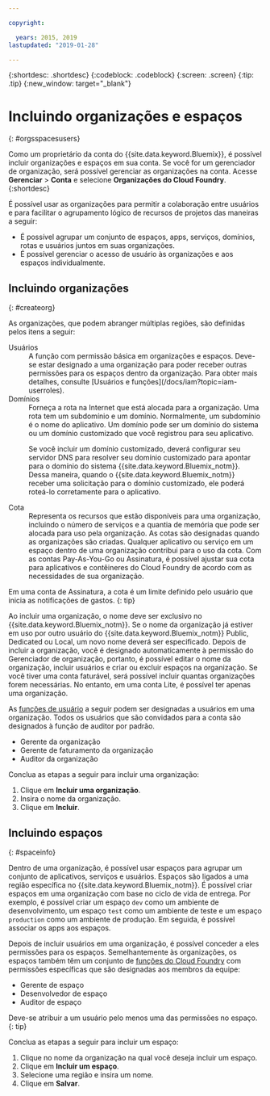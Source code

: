 ```yaml
---

copyright:

  years: 2015, 2019
lastupdated: "2019-01-28"

---
```


{:shortdesc: .shortdesc}
{:codeblock: .codeblock}
{:screen: .screen}
{:tip: .tip}
{:new_window: target="_blank"}

# Incluindo organizações e espaços
{: #orgsspacesusers}

Como um proprietário da conta do {{site.data.keyword.Bluemix}}, é possível incluir organizações e espaços em sua conta. Se você for um gerenciador de organização, será possível gerenciar as organizações na conta. Acesse **Gerenciar** > **Conta** e selecione **Organizações do Cloud Foundry**.
{:shortdesc}

É possível usar as organizações para permitir a colaboração entre usuários e para facilitar o agrupamento
lógico de recursos de projetos das maneiras a seguir:

   * É possível agrupar um conjunto de espaços, apps, serviços, domínios, rotas e usuários juntos em
suas organizações.
   * É possível gerenciar o acesso de usuário às organizações e aos espaços individualmente.

## Incluindo organizações
{: #createorg}

As organizações, que podem abranger múltiplas regiões, são definidas pelos itens a seguir:

<dl>
<dt>Usuários</dt>
<dd>A função com permissão básica em organizações e espaços. Deve-se estar designado a uma
organização para poder receber outras permissões para os espaços dentro da organização. Para obter mais
detalhes, consulte [Usuários e funções](/docs/iam?topic=iam-userroles).</dd>
<dt>Domínios</dt>
<dd>Forneça a rota na Internet que está alocada para a organização. Uma rota tem um subdomínio e um domínio. Normalmente, um subdomínio é o nome do aplicativo. Um domínio pode ser um domínio do sistema ou um domínio customizado que você registrou para seu aplicativo.<br/>
<p>Se você incluir um domínio customizado, deverá
configurar seu servidor DNS para resolver seu domínio customizado para apontar para o
domínio do sistema {{site.data.keyword.Bluemix_notm}}. Dessa
maneira, quando o
{{site.data.keyword.Bluemix_notm}}
receber uma solicitação para o domínio customizado, ele poderá roteá-lo corretamente
para o aplicativo.</p></dd>
<dt>Cota</dt>
<dd>Representa os recursos que estão disponíveis para uma organização, incluindo o número de serviços e a
quantia de memória que pode ser alocada para uso pela organização. As cotas são designadas quando as
organizações são criadas. Qualquer aplicativo ou serviço em um espaço dentro de uma organização contribui para
o uso da cota. Com as contas Pay-As-You-Go ou Assinatura, é possível ajustar sua cota para aplicativos e
contêineres do Cloud Foundry de acordo com as necessidades de sua organização.</dd>
</dl>

Em uma conta de Assinatura, a cota é um limite definido pelo usuário que inicia as notificações de gastos.
{: tip}

Ao incluir uma organização, o nome deve ser exclusivo no
{{site.data.keyword.Bluemix_notm}}. Se o nome da organização já estiver em uso por outro
usuário do {{site.data.keyword.Bluemix_notm}} Public, Dedicated ou Local, um novo nome deverá
ser especificado. Depois de incluir a organização, você é designado automaticamente à permissão do Gerenciador de organização, portanto, é possível editar o nome da organização, incluir usuários e criar ou excluir espaços na organização. Se você tiver uma conta faturável, será possível incluir quantas organizações forem necessárias. No entanto, em uma conta Lite, é possível ter apenas uma organização.

As [funções de usuário](/docs/iam?topic=iam-userroles) a seguir podem ser designadas a usuários em uma organização. Todos os usuários que são convidados para a conta são designados à função de auditor por padrão.

   * Gerente da organização
   * Gerente de faturamento da organização
   * Auditor da organização

Conclua as etapas a seguir para incluir uma organização:

  1. Clique em **Incluir uma organização**.
  2. Insira o nome da organização.  
  3. Clique em **Incluir**.

<!-- Add info on Manage infrastructure option under a space -->

## Incluindo espaços
{: #spaceinfo}

Dentro de uma organização, é possível usar espaços para
agrupar um conjunto de aplicativos, serviços e usuários. Espaços são ligados a uma região específica no
{{site.data.keyword.Bluemix_notm}}. É possível criar espaços em uma organização com base no ciclo de
vida de entrega. Por exemplo, é possível criar um espaço `dev` como um ambiente de
desenvolvimento, um espaço `test` como um ambiente de teste e um
espaço `production` como um ambiente de produção. Em seguida, é possível associar os apps aos espaços.

Depois de incluir usuários em uma organização, é possível conceder a eles permissões para os espaços. Semelhantemente às organizações, os espaços também têm um conjunto de [funções do Cloud Foundry](/docs/iam?topic=iam-cfroles) com permissões específicas que são designadas aos membros da equipe:

  * Gerente de espaço
  * Desenvolvedor de espaço
  * Auditor de espaço

Deve-se atribuir a um usuário pelo menos uma das permissões no espaço.
{: tip}

Conclua as etapas a seguir para incluir um espaço:

  1. Clique no nome da organização na qual você deseja incluir um espaço.
  2. Clique em **Incluir um espaço**.
  3. Selecione uma região e insira um nome.
  4. Clique em **Salvar**.
